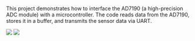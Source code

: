 
This project demonstrates how to interface the AD7190 (a high-precision ADC module) with a microcontroller.
The code reads data from the AD7190, stores it in a buffer, and transmits the sensor data via UART.

<image src="./assets/114319120.jpg" />
<image src="./assets/AD7190.webp" />
